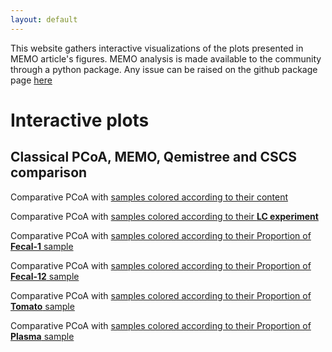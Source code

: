 ```yaml
---
layout: default
---
```


This website gathers interactive visualizations of the plots presented in MEMO article's figures.
MEMO analysis is made available to the community through a python package. Any issue can be raised on the github package page [here](https://github.com/mandelbrot-project/memo)

# Interactive plots

## Classical PCoA, MEMO, Qemistree and CSCS comparison

Comparative PCoA with [samples colored according to their content](https://mandelbrot-project.github.io/memo_publication_examples/benchmark/qemistree_dataset_color_contains.html)

Comparative PCoA with [samples colored according to their **LC experiment**](https://mandelbrot-project.github.io/memo_publication_examples/benchmark/qemistree_dataset_color_Experiment.html)

Comparative PCoA with [samples colored according to their Proportion of **Fecal-1** sample](https://mandelbrot-project.github.io/memo_publication_examples/benchmark/qemistree_dataset_color_Proportion_Fecal_1.html)

Comparative PCoA with [samples colored according to their Proportion of **Fecal-12** sample](https://mandelbrot-project.github.io/memo_publication_examples/benchmark/qemistree_dataset_color_Proportion_Fecal_2.html)

Comparative PCoA with [samples colored according to their Proportion of **Tomato** sample](https://mandelbrot-project.github.io/memo_publication_examples/benchmark/qemistree_dataset_color_Proportion_Fecal_1.html)

Comparative PCoA with [samples colored according to their Proportion of **Plasma** sample](https://mandelbrot-project.github.io/memo_publication_examples/benchmark/qemistree_dataset_color_Proportion_NIST_1950_SRM.html)
